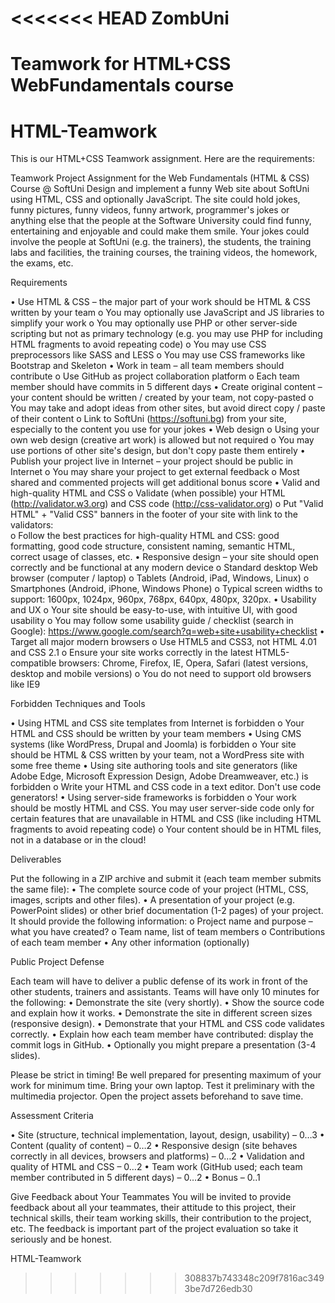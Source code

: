 <<<<<<< HEAD
ZombUni
=======

Teamwork for HTML+CSS WebFundamentals course 
=======
HTML-Teamwork
=============
This is our HTML+CSS Teamwork assignment. Here are the requirements:

Teamwork Project Assignment for the Web Fundamentals (HTML & CSS) Course @ SoftUni
Design and implement a funny Web site about SoftUni using HTML, CSS and optionally JavaScript. The site could hold jokes, funny 
pictures, funny videos, funny artwork, programmer's jokes or anything else that the people at the Software University could 
find funny, entertaining and enjoyable and could make them smile. Your jokes could involve the people at SoftUni 
(e.g. the trainers), the students, the training labs and facilities, the training courses, the training videos, the homework, 
the exams, etc.

Requirements

•	Use HTML & CSS – the major part of your work should be HTML & CSS written by your team
o	You may optionally use JavaScript and JS libraries to simplify your work
o	You may optionally use PHP or other server-side scripting but not as primary technology 
  (e.g. you may use PHP for including HTML fragments to avoid repeating code)
o	You may use CSS preprocessors like SASS and LESS
o	You may use CSS frameworks like Bootstrap and Skeleton
•	Work in team – all team members should contribute
o	Use GitHub as project collaboration platform
o	Each team member should have commits in 5 different days
•	Create original content – your content should be written / created by your team, not copy-pasted
o	You may take and adopt ideas from other sites, but avoid direct copy / paste of their content
o	Link to SoftUni (https://softuni.bg) from your site, especially to the content you use for your jokes
•	Web design
o	Using your own web design (creative art work) is allowed but not required
o	You may use portions of other site's design, but don't copy paste them entirely
•	Publish your project live in Internet – your project should be public in Internet
o	You may share your project to get external feedback
o	Most shared and commented projects will get additional bonus score
•	Valid and high-quality HTML and CSS
o	Validate (when possible) your HTML (http://validator.w3.org) and CSS code (http://css-validator.org)
o	Put "Valid HTML" + "Valid CSS" banners in the footer of your site with link to the validators:    
o	Follow the best practices for high-quality HTML and CSS: good formatting, good code structure, consistent naming, 
  semantic HTML, correct usage of classes, etc.
•	Responsive design – your site should open correctly and be functional at any modern device
o	Standard desktop Web browser (computer / laptop)
o	Tablets (Android, iPad, Windows, Linux)
o	Smartphones (Android, iPhone, Windows Phone)
o	Typical screen widths to support: 1600px, 1024px, 960px, 768px, 640px, 480px, 320px.
•	Usability and UX
o	Your site should be easy-to-use, with intuitive UI, with good usability
o	You may follow some usability guide / checklist (search in Google): 
  https://www.google.com/search?q=web+site+usability+checklist
•	Target all major modern browsers
o	Use HTML5 and CSS3, not HTML 4.01 and CSS 2.1
o	Ensure your site works correctly in the latest HTML5-compatible browsers: Chrome, Firefox, IE, Opera, Safari (latest versions, desktop and mobile versions)
o	You do not need to support old browsers like IE9

Forbidden Techniques and Tools

•	Using HTML and CSS site templates from Internet is forbidden
o	Your HTML and CSS should be written by your team members
•	Using CMS systems (like WordPress, Drupal and Joomla) is forbidden
o	Your site should be HTML & CSS written by your team, not a WordPress site with some free theme
•	Using site authoring tools and site generators (like Adobe Edge, Microsoft Expression Design, Adobe Dreamweaver, etc.) 
  is forbidden
o	Write your HTML and CSS code in a text editor. Don't use code generators!
•	Using server-side frameworks is forbidden
o	Your work should be mostly HTML and CSS. You may user server-side code only for certain features that are unavailable in 
  HTML and CSS (like including HTML fragments to avoid repeating code)
o	Your content should be in HTML files, not in a database or in the cloud!

Deliverables

Put the following in a ZIP archive and submit it (each team member submits the same file):
•	The complete source code of your project (HTML, CSS, images, scripts and other files).
•	A presentation of your project (e.g. PowerPoint slides) or other brief documentation (1-2 pages) of your project. 
  It should provide the following information:
o	Project name and purpose – what you have created?
o	Team name, list of team members
o	Contributions of each team member
•	Any other information (optionally)

Public Project Defense

Each team will have to deliver a public defense of its work in front of the other students, trainers and assistants. 
Teams will have only 10 minutes for the following:
•	Demonstrate the site (very shortly).
•	Show the source code and explain how it works.
•	Demonstrate the site in different screen sizes (responsive design).
•	Demonstrate that your HTML and CSS code validates correctly.
•	Explain how each team member have contributed: display the commit logs in GitHub.
•	Optionally you might prepare a presentation (3-4 slides).

Please be strict in timing! Be well prepared for presenting maximum of your work for minimum time. Bring your own laptop. 
Test it preliminary with the multimedia projector. Open the project assets beforehand to save time.

Assessment Criteria

•	Site (structure, technical implementation, layout, design, usability) – 0…3
•	Content (quality of content) – 0…2
•	Responsive design (site behaves correctly in all devices, browsers and platforms) – 0…2
•	Validation and quality of HTML and CSS – 0…2
•	Team work (GitHub used; each team member contributed in 5 different days) – 0…2
•	Bonus – 0..1

Give Feedback about Your Teammates
You will be invited to provide feedback about all your teammates, their attitude to this project, their technical skills, 
their team working skills, their contribution to the project, etc. The feedback is important part of the project evaluation 
so take it seriously and be honest.


HTML-Teamwork
>>>>>>> 308837b743348c209f7816ac3493be7d726edb30
